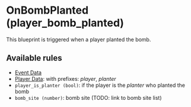 # OnBombPlanted (player_bomb_planted)

This blueprint is triggered when a player planted the bomb.

## Available rules

- [Event Data](../rules/GlobalEventData.md)
- [Player Data](../rules/GlobalPlayerData.md): with prefixes: *player*, *planter*
- `player_is_planter (bool)`: if the player is the *planter* who planted the bomb
- `bomb_site (number)`: bomb site (TODO: link to bomb site list)
